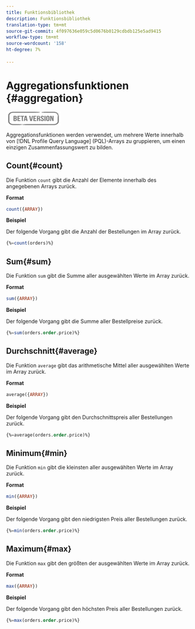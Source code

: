 ```yaml
---
title: Funktionsbibliothek
description: Funktionsbibliothek
translation-type: tm+mt
source-git-commit: 4f097636e059c5d0676b0129cdbdb125e5ad9415
workflow-type: tm+mt
source-wordcount: '158'
ht-degree: 7%

---
```


# Aggregationsfunktionen {#aggregation}

![](../../assets/do-not-localize/badge.png)

Aggregationsfunktionen werden verwendet, um mehrere Werte innerhalb von [!DNL Profile Query Language] (PQL)-Arrays zu gruppieren, um einen einzigen Zusammenfassungswert zu bilden.

## Count{#count}

Die Funktion `count` gibt die Anzahl der Elemente innerhalb des angegebenen Arrays zurück.

**Format**

```sql
count({ARRAY})
```

**Beispiel**

Der folgende Vorgang gibt die Anzahl der Bestellungen im Array zurück.

```sql
{%=count(orders)%}
```

## Sum{#sum}

Die Funktion `sum` gibt die Summe aller ausgewählten Werte im Array zurück.

**Format**

```sql
sum({ARRAY})
```

**Beispiel**

Der folgende Vorgang gibt die Summe aller Bestellpreise zurück.

```sql
{%=sum(orders.order.price)%}
```

## Durchschnitt{#average}

Die Funktion `average` gibt das arithmetische Mittel aller ausgewählten Werte im Array zurück.

**Format**

```sql
average({ARRAY})
```

**Beispiel**

Der folgende Vorgang gibt den Durchschnittspreis aller Bestellungen zurück.

```sql
{%=average(orders.order.price)%}
```

## Minimum{#min}

Die Funktion `min` gibt die kleinsten aller ausgewählten Werte im Array zurück.

**Format**

```sql
min({ARRAY})
```

**Beispiel**

Der folgende Vorgang gibt den niedrigsten Preis aller Bestellungen zurück.

```sql
{%=min(orders.order.price)%}
```

## Maximum{#max}

Die Funktion `max` gibt den größten der ausgewählten Werte im Array zurück.

**Format**

```sql
max({ARRAY})
```

**Beispiel**

Der folgende Vorgang gibt den höchsten Preis aller Bestellungen zurück.

```sql
{%=max(orders.order.price)%}
```
